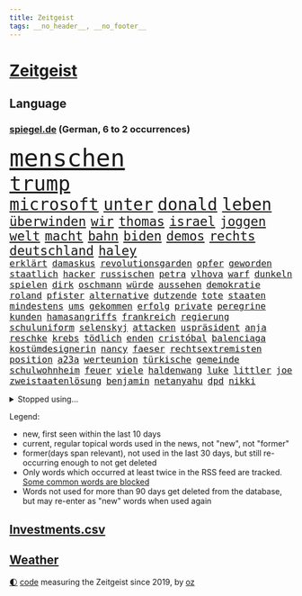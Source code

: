 ```yaml
---
title: Zeitgeist
tags: __no_header__, __no_footer__
---
```


# [Zeitgeist](https://oliz.io/zeitgeist/)

## Language

<h3><a href="https://www.spiegel.de" target="_blank">spiegel.de</a> (German, 6 to 2 occurrences)</h3>
<p style="font-family:monospace">
<span style="font-size:32pt"><a href="news_links.html#menschen" class="current">menschen</a></span>
<br>
<span style="font-size:27pt"><a href="news_links.html#trump" class="current">trump</a></span>
<br>
<span style="font-size:22pt"><a href="news_links.html#microsoft" class="current">microsoft</a></span>
<span style="font-size:22pt"><a href="news_links.html#unter" class="current">unter</a></span>
<span style="font-size:22pt"><a href="news_links.html#donald" class="current">donald</a></span>
<span style="font-size:22pt"><a href="news_links.html#leben" class="current">leben</a></span>
<br>
<span style="font-size:17pt"><a href="news_links.html#überwinden" class="current">überwinden</a></span>
<span style="font-size:17pt"><a href="news_links.html#wir" class="current">wir</a></span>
<span style="font-size:17pt"><a href="news_links.html#thomas" class="current">thomas</a></span>
<span style="font-size:17pt"><a href="news_links.html#israel" class="current">israel</a></span>
<span style="font-size:17pt"><a href="news_links.html#joggen" class="current">joggen</a></span>
<span style="font-size:17pt"><a href="news_links.html#welt" class="current">welt</a></span>
<span style="font-size:17pt"><a href="news_links.html#macht" class="current">macht</a></span>
<span style="font-size:17pt"><a href="news_links.html#bahn" class="current">bahn</a></span>
<span style="font-size:17pt"><a href="news_links.html#biden" class="current">biden</a></span>
<span style="font-size:17pt"><a href="news_links.html#demos" class="current">demos</a></span>
<span style="font-size:17pt"><a href="news_links.html#rechts" class="current">rechts</a></span>
<span style="font-size:17pt"><a href="news_links.html#deutschland" class="current">deutschland</a></span>
<span style="font-size:17pt"><a href="news_links.html#haley" class="current">haley</a></span>
<br>
<span style="font-size:12pt"><a href="news_links.html#erklärt" class="current">erklärt</a></span>
<span style="font-size:12pt"><a href="news_links.html#damaskus" class="current">damaskus</a></span>
<span style="font-size:12pt"><a href="news_links.html#revolutionsgarden" class="current">revolutionsgarden</a></span>
<span style="font-size:12pt"><a href="news_links.html#opfer" class="current">opfer</a></span>
<span style="font-size:12pt"><a href="news_links.html#geworden" class="current">geworden</a></span>
<span style="font-size:12pt"><a href="news_links.html#staatlich" class="new">staatlich</a></span>
<span style="font-size:12pt"><a href="news_links.html#hacker" class="current">hacker</a></span>
<span style="font-size:12pt"><a href="news_links.html#russischen" class="current">russischen</a></span>
<span style="font-size:12pt"><a href="news_links.html#petra" class="current">petra</a></span>
<span style="font-size:12pt"><a href="news_links.html#vlhova" class="new">vlhova</a></span>
<span style="font-size:12pt"><a href="news_links.html#warf" class="current">warf</a></span>
<span style="font-size:12pt"><a href="news_links.html#dunkeln" class="current">dunkeln</a></span>
<span style="font-size:12pt"><a href="news_links.html#spielen" class="current">spielen</a></span>
<span style="font-size:12pt"><a href="news_links.html#dirk" class="current">dirk</a></span>
<span style="font-size:12pt"><a href="news_links.html#oschmann" class="new">oschmann</a></span>
<span style="font-size:12pt"><a href="news_links.html#würde" class="current">würde</a></span>
<span style="font-size:12pt"><a href="news_links.html#aussehen" class="current">aussehen</a></span>
<span style="font-size:12pt"><a href="news_links.html#demokratie" class="current">demokratie</a></span>
<span style="font-size:12pt"><a href="news_links.html#roland" class="current">roland</a></span>
<span style="font-size:12pt"><a href="news_links.html#pfister" class="new">pfister</a></span>
<span style="font-size:12pt"><a href="news_links.html#alternative" class="current">alternative</a></span>
<span style="font-size:12pt"><a href="news_links.html#dutzende" class="current">dutzende</a></span>
<span style="font-size:12pt"><a href="news_links.html#tote" class="current">tote</a></span>
<span style="font-size:12pt"><a href="news_links.html#staaten" class="current">staaten</a></span>
<span style="font-size:12pt"><a href="news_links.html#mindestens" class="current">mindestens</a></span>
<span style="font-size:12pt"><a href="news_links.html#ums" class="current">ums</a></span>
<span style="font-size:12pt"><a href="news_links.html#gekommen" class="current">gekommen</a></span>
<span style="font-size:12pt"><a href="news_links.html#erfolg" class="current">erfolg</a></span>
<span style="font-size:12pt"><a href="news_links.html#private" class="current">private</a></span>
<span style="font-size:12pt"><a href="news_links.html#peregrine" class="current">peregrine</a></span>
<span style="font-size:12pt"><a href="news_links.html#kunden" class="current">kunden</a></span>
<span style="font-size:12pt"><a href="news_links.html#hamasangriffs" class="current">hamasangriffs</a></span>
<span style="font-size:12pt"><a href="news_links.html#frankreich" class="current">frankreich</a></span>
<span style="font-size:12pt"><a href="news_links.html#regierung" class="current">regierung</a></span>
<span style="font-size:12pt"><a href="news_links.html#schuluniform" class="new">schuluniform</a></span>
<span style="font-size:12pt"><a href="news_links.html#selenskyj" class="current">selenskyj</a></span>
<span style="font-size:12pt"><a href="news_links.html#attacken" class="current">attacken</a></span>
<span style="font-size:12pt"><a href="news_links.html#uspräsident" class="current">uspräsident</a></span>
<span style="font-size:12pt"><a href="news_links.html#anja" class="current">anja</a></span>
<span style="font-size:12pt"><a href="news_links.html#reschke" class="new">reschke</a></span>
<span style="font-size:12pt"><a href="news_links.html#krebs" class="current">krebs</a></span>
<span style="font-size:12pt"><a href="news_links.html#tödlich" class="current">tödlich</a></span>
<span style="font-size:12pt"><a href="news_links.html#enden" class="current">enden</a></span>
<span style="font-size:12pt"><a href="news_links.html#cristóbal" class="new">cristóbal</a></span>
<span style="font-size:12pt"><a href="news_links.html#balenciaga" class="new">balenciaga</a></span>
<span style="font-size:12pt"><a href="news_links.html#kostümdesignerin" class="new">kostümdesignerin</a></span>
<span style="font-size:12pt"><a href="news_links.html#nancy" class="current">nancy</a></span>
<span style="font-size:12pt"><a href="news_links.html#faeser" class="current">faeser</a></span>
<span style="font-size:12pt"><a href="news_links.html#rechtsextremisten" class="current">rechtsextremisten</a></span>
<span style="font-size:12pt"><a href="news_links.html#position" class="current">position</a></span>
<span style="font-size:12pt"><a href="news_links.html#a23a" class="new">a23a</a></span>
<span style="font-size:12pt"><a href="news_links.html#werteunion" class="new">werteunion</a></span>
<span style="font-size:12pt"><a href="news_links.html#türkische" class="current">türkische</a></span>
<span style="font-size:12pt"><a href="news_links.html#gemeinde" class="current">gemeinde</a></span>
<span style="font-size:12pt"><a href="news_links.html#schulwohnheim" class="new">schulwohnheim</a></span>
<span style="font-size:12pt"><a href="news_links.html#feuer" class="current">feuer</a></span>
<span style="font-size:12pt"><a href="news_links.html#viele" class="current">viele</a></span>
<span style="font-size:12pt"><a href="news_links.html#haldenwang" class="new">haldenwang</a></span>
<span style="font-size:12pt"><a href="news_links.html#luke" class="current">luke</a></span>
<span style="font-size:12pt"><a href="news_links.html#littler" class="current">littler</a></span>
<span style="font-size:12pt"><a href="news_links.html#joe" class="current">joe</a></span>
<span style="font-size:12pt"><a href="news_links.html#zweistaatenlösung" class="current">zweistaatenlösung</a></span>
<span style="font-size:12pt"><a href="news_links.html#benjamin" class="current">benjamin</a></span>
<span style="font-size:12pt"><a href="news_links.html#netanyahu" class="current">netanyahu</a></span>
<span style="font-size:12pt"><a href="news_links.html#dpd" class="new">dpd</a></span>
<span style="font-size:12pt"><a href="news_links.html#nikki" class="current">nikki</a></span>
</p>
<details>
<summary>Stopped using...</summary>
<p class="former" style="font-size:12pt">
bittet(1185) bundesamt(1185) londoner(1185) bisherige(1184) coronavirus(1184) ifoinstitut(1184) tötete(1184) versprach(1184) boot(1183) geduld(1183) kurzfristig(1183) positiv(1183) premierminister(1183) pressekonferenz(1183) reiche(1183) sänger(1183) ursula(1183) durchsetzen(1182) eindruck(1182) einstieg(1182) konservativen(1182) spur(1182) gewissen(1181) landesregierung(1181) schlimmsten(1181) sexuelle(1181) verschieben(1181) eingestellt(1180) untersuchungen(1180) verlängerung(1180) verschiedene(1180) aufnehmen(1179) büros(1179) eröffnet(1179) gipfel(1179) infektion(1179) tödliche(1179) usamerikaner(1179) verlängert(1179) jan(1178) moderne(1178) programm(1178) statement(1178) freiburg(1177) leyen(1177) netzwerk(1177) rasant(1177) sc(1177) strecke(1177) brutale(1176) geheimnis(1176) gerhard(1176) innenministerium(1176) mali(1176) schadet(1176) entschädigung(1175) esken(1175) nürnberg(1175) saskia(1175) verlust(1175) jedenfalls(1174) priester(1174) öffentlichkeit(1174) 500(1173) benzin(1173) brücke(1173) viktor(1173) überlebte(1173) enthüllt(1172) gebe(1172) käufer(1172) preisen(1172) schwierigkeiten(1172) zahlung(1172) anbieter(1171) anschläge(1171) bremer(1171) i(1171) endete(1170) kanzleramt(1170) tausenden(1170) aufgegeben(1169) europäer(1169) falsch(1169) brite(1168) senkt(1168) tatverdächtigen(1168) aktiv(1167) drohungen(1167) eigener(1167) geführt(1167) deutsches(1164) gesetze(1164) globale(1164) produzieren(1164) erkenntnisse(1163) erwischt(1163) näher(1163) verband(1163) aufarbeitung(1162) vieles(1162) damals(1161) em(1160) klimaschutz(1160) 1000(1159) frisch(1159) schaffte(1159) sendung(1159) trug(1159) voraussetzungen(1159) führenden(1158) hängen(1157) nah(1157) bundesgerichtshof(1156) händler(1156) kooperation(1155) syrer(1155) uni(1155) gehörte(1152) analysiert(1151) vfb(1151) rang(1150) abhängig(1149) projekte(1149) schwung(1145) thüringer(1143) atomkraft(1141) staatlichen(1141) möglichkeiten(1140) smartphones(1140) kanadas(1133) armen(1132) erhebliche(1131) startup(1131) identität(1129) ausgaben(1126) ungewöhnlichen(1119) flog(1118) polizeiruf(1085) cent(1075) öffnet(1071) anna(1069) wolken(1040) angebote(1004) 250(988) holz(970) unfälle(961) vorsicht(938) drohende(933) verdi(928) drohenden(922) ministerin(922) inflationsrate(919) ohnehin(916) bundesrat(903) autoren(902) zugestimmt(898) polnischen(879) befürwortet(871) günstiges(868) erhofft(867) parlaments(867) moderner(851) tiger(835) gleichen(831) straftaten(824) basketballstar(821) spezielle(810) elke(805) heidenreich(805) magazin(801) menschlichkeit(797) rhein(796) unbekannter(795) euländer(790) lieferungen(790) stadtteil(784) methode(783) entsteht(762) ärztin(759) diskussionen(758) erwiesen(753) verteuert(746) bundesinnenministerin(743) kremlchef(737) leitete(736) gefechte(731) systematisch(728) untergang(724) schwieriger(716) soldat(716) euch(710) bestand(704) 2014(700) positiven(692) gekämpft(687) oppositionellen(686) schülern(685) mbappé(681) samt(680) fortsetzen(675) links(651) ansturm(642) finanzierung(642) braunschweig(640) nationalelf(640) angestellte(634) erlauben(634) herrschte(634) indem(633) crew(631) weitermachen(629) ausstieg(628) zugänglich(626) steuerhinterziehung(594) dänischen(590) grünenpolitikerin(590) angeschlagenen(589) ernannt(581) dürre(580) französischer(576) künstlichen(572) veröffentlichen(570) misshandelt(568) gegenwart(566) andrew(565) ukrainerusslandkrieg(565) anlauf(562) finde(560) unentschieden(559) olympiasiegerin(557) schrumpfen(555) braun(549) krebserkrankung(549) fassungslos(542) stören(541) schwächelt(540) verleihung(531) freigabe(530) scheiden(524) moderator(519) protestbewegung(517) hinrichtung(514) vereinbarten(513) weltgrößten(511) psychischen(510) elefanten(496) 63(494) lula(489) bundesbank(487) banden(483) kontroverse(473) senioren(472) entzieht(466) francisco(462) indiens(462) quer(462) vereinbarung(462) einsamkeit(461) irland(461) kollegin(460) begegnung(458) symbole(458) überraschenden(457) bröckelt(456) urteilt(455) sauber(454) verzeichnen(454) abgestimmt(453) elektronische(451) future(451) aktivist(447) pjöngjang(447) großeinsatz(446) ignoriert(445) auszeichnung(443) mama(440) kohl(436) entführt(435) abbruch(434) sam(432) nächtlichen(424) human(422) misstrauen(421) paus(419) doping(416) 500000(411) böhmermann(407) testet(407) unerlaubt(405) figuren(403) häufen(400) wiederholen(398) dfbelf(395) kritikern(394) hauses(393) technologien(393) text(393) indigene(390) erstickt(389) verschafft(387) flogen(386) erheben(382) beheben(381) chefredakteur(377) wunderbare(376) al(374) kulturkampf(374) renommierte(372) gefälschten(366) fassen(364) hinkt(364) googles(363) weber(360) luftverschmutzung(359) revision(358) vorfälle(358) muslime(356) vorstand(356) bildungsministerium(355) meiste(355) perspektive(355) denkbar(353) miete(352) meditation(351) hochhaus(350) kommender(350) initiative(349) dauer(348) gesammelt(347) jason(346) liebt(346) vorstandschef(345) verleumdung(344) baden(341) springer(340) vermeintlicher(340) gelangt(339) nagelsmann(332) annehmen(331) heran(331) stein(331) schleswigholsteins(329) tarifverhandlungen(328) georgien(327) achtsamkeit(326) paket(326) juventus(325) neapel(322) ministerpräsidenten(320) 150000(318) bauarbeiten(317) 51(316) loswerden(315) trier(312) amtskollege(310) menschliche(306) duisburg(304) 15jähriger(302) haushaltsstreit(301) legalisierung(301) nützt(299) linkenpolitikerin(294) lebenslanger(292) 40jähriger(288) naiv(288) bundesverwaltungsgericht(286) geschehen(286) griechische(284) kümmert(283) mannheim(282) einspruch(280) portal(279) bahnreisende(278) kollabiert(278) veto(278) wiedergewählt(277) geknackt(276) asylpolitik(275) fluggesellschaften(275) heutige(274) linksfraktion(274) duschen(273) verschiedener(273) vermeintlich(271) erdöl(267) startete(267) vorausgesetzt(267) übergriff(267) behindern(266) greenwashing(265) involviert(265) produkt(265) reuß(264) modi(262) rückhalt(262) theorie(260) artenvielfalt(258) follower(258) chaotisch(256) genutzte(256) stuft(256) ost(254) exkanzler(253) tanken(253) einsturz(252) jagen(252) arbeiter(251) rudy(250) sang(250) fisch(247) halbjahr(246) grenzkontrollen(245) gästen(244) ikone(244) katrin(244) rotenburg(243) funk(241) problematisch(241) erstem(240) arabischen(237) innovation(237) spdfraktion(236) gewissheit(235) minutenlang(234) ereignis(233) tegernsee(232) kane(230) verwechselt(230) geldwäsche(229) landesverband(229) umstieg(228) schätzen(226) impfstoff(225) ermöglicht(223) finger(221) herkunftsstaaten(221) untergebracht(221) dortige(218) stopfen(218) brachen(216) einbestellt(216) epstein(216) jeffrey(216) schulleiter(216) bundeshaushalt(215) giuliani(214) wirtschaftlich(214) 17jährigen(213) bafög(213) gegners(213) internetstars(213) shell(212) lustige(211) mysteriöse(211) schwieg(211) zurückbekommen(211) bürgern(210) mangelnder(207) 77(206) abgenommen(206) abschlusserklärung(206) kylian(206) verzweifelte(206) aleksandar(205) überraschungsteam(205) haushalten(204) wümme(202) marschflugkörper(201) würdigung(201) falschaussage(199) tropfen(199) lieb(197) beschäftigung(196) bundesarbeitsgericht(196) drohnenaufnahmen(196) schmerz(196) fattah(195) romane(195) bunten(194) potenziell(194) berechnungen(193) lieferten(193) attraktiv(192) iranerin(191) telefon(190) vorne(189) fußballem(188) quellen(187) zustellung(187) selben(186) ehre(185) landeshauptstadt(185) mahnte(185) nationalteam(184) trends(184) berufen(183) bestohlen(183) massiver(183) vielfalt(183) wetterbedingungen(182) asylrecht(181) brände(180) delegation(180) widersprüche(179) aufzunehmen(178) erweitert(178) popstars(176) saßen(176) eauto(175) vergangen(175) postbank(174) reserven(174) schande(174) verfilmt(174) wertet(174) internetkonzern(173) xiii(173) beschloss(172) weltmeisterschaft(172) ezb(171) unterhaltung(171) neonazi(170) verbinden(170) wattenmeer(169) neubrandenburg(168) 20jähriger(167) hacken(167) neukunden(167) schlimmer(167) aufatmen(165) beeinträchtigen(165) begriffe(165) arbeitern(164) becken(164) entpuppt(164) lagen(164) mietpreise(164) teuerste(164) todesfall(164) unterschiedlicher(164) afdchefin(163) manuela(163) schriftstellerin(163) schwesig(163) kooperiert(161) schärfsten(161) milliardenschweres(160) sterne(160) unilever(160) ausbeutung(159) grundsätze(159) froh(158) selenskyjs(158) stützen(158) reichsbürgergruppe(157) erpresst(156) elternhaus(154) ernste(153) strafbefehl(153) unterhalt(153) abbau(152) erschien(152) gebissen(152) gruppenphase(152) wissenschaftlich(151) libyschen(150) torwart(150) chicken(149) erfinden(149) linienbus(149) mau(148) terroranschlag(148) town(148) lebensfreude(147) toren(147) baubranche(146) geprüft(146) klubpräsident(146) ungefährlich(146) verschlechtert(146) gedreht(145) costa(144) abbild(143) akute(143) männlichkeit(143) 96(142) bayreuth(142) heimatland(142) unwohlsein(142) betrieben(140) gebürtige(140) holstein(140) kollidieren(139) maier(139) morawiecki(139) südfront(138) schach(137) ratingagentur(136) webstars(136) abkehr(135) ausscheiden(135) digitalen(135) afdchef(133) gegenspieler(133) riesiges(133) verüben(133) andauern(132) anzeige(132) parat(132) superreiche(132) einmarsch(131) meryl(131) streep(131) grenzübergang(130) kürzen(130) moscheen(130) schwachen(130) tankstelle(130) reutlingen(129) unten(129) einigten(127) ermordeten(127) griffen(127) abstiegskampf(126) fünfjährige(126) flüssigerdgas(124) rennfahrer(124) rucksack(124) sozialstaats(124) niedrigeren(123) betrag(122) herrchen(122) berger(121) impfen(121) biografien(120) deine(120) schmerzhafter(120) dumm(119) individuelle(119) karrierecoach(119) litt(119) virales(119) exanwalt(118) wohnungsnot(118) damalige(117) neuesten(117) phänomen(117) raketenabwehrsystem(117) young(117) abdel(116) angehören(116) baustopp(116) einziges(116) elsisi(116) reformiert(116) trittin(116) belastungsgrenze(115) hauptdarsteller(115) verstößen(115) auktion(114) jugendorganisation(114) rumänische(114) katzen(113) schockierte(113) uwe(113) kühne(111) starkgemacht(111) hassbotschaften(110) knallte(110) moldau(110) stauen(110) grünes(109) leitung(109) trennungskinder(109) gravierend(108) kühl(108) langwierigen(108) marschieren(108) thompson(108) traditionsreiche(108) dokumentarfilm(107) moderatorin(107) zuschlag(107) auferstehung(105) auftritte(105) beschlüsse(105) klargestellt(105) preisverleihung(105) industrien(104) libyen(104) missbrauchen(104) zelte(104) beleidigte(103) haustiere(103) konzertfilm(103) lachs(103) lieferwagen(103) seltenes(103) umweltschützern(103) überraschte(103) morgenstunden(102) zweijährige(102) beckmann(101) eigentlichen(101) flüchtlingspolitik(101) darstellung(100) gefängnisstrafe(100) lebenslangen(100) kommissionspräsidentin(99) eustaaten(98) saniert(98) strafgerichtshof(98) challenge(97) geschäftspartner(97) klimagipfel(97) lebensräume(97) organisatoren(97) verfehlten(97) angeführt(96) entertainer(96) zurückgegeben(96) festnehmen(95) norwegischen(95) sofern(95) absoluten(94) gutmachen(94) teslachef(94) unterlegen(94) wehrte(94) zukommen(94) absurde(93) inselstaaten(93) klausmichael(93) pressefreiheit(93) proben(93) weltgrößte(93) fracht(92) rosenheim(92) spitznamen(92) störungen(92) bestattet(91) bildungsurlaub(91) brennstoffen(91) einseitig(91) grenzregion(91) spiegelrekonstruktion(91) barrymore(90) canceln(90) drew(90) europaparlament(90) hagelkörner(90) population(90) skulpturen(90) trade(90) umweltfreundlich(90) 14jährige(89) abramowitsch(89) affen(89) bundesvorstand(89) gefolgt(89) interessanten(89) kochbuch(89) oligarch(89) polarlichter(89) relativ(89) senta(89) tournee(89) tragisch(89) banknoten(88) einlegen(88) eusanktionen(88) version(88) wärmen(88) aufruhr(87) gesenkt(87) solidarisiert(87) verschanzt(87) a81(86) beschuldigt(86) entzug(86) erkältung(86) fingerzeig(86) gedächtnis(86) heidenheimer(86) veröffentlichung(86) wechseljahre(86) bistum(85) branson(85) historikerin(85) sportministerin(85) tabellenführung(85) tiktoker(85) unveröffentlichten(85) dillinger(84) edmund(84) kritischen(84) olympiaqualifikation(84) smarte(84) wettbewerbshütern(84) affären(83) beckham(83) blätter(83) klimagelds(83) smartes(83) spurs(83) treibstofflager(83) untermauert(83) beschießen(82) fassung(82) intern(82) sonnenstürme(82) trucker(82) colin(81) mateusz(81) 73jährige(80) coronaimpfstoffen(80) luftfahrt(80) steuervorteile(80) vorgeschichte(80) zynisch(80) übergangen(80) csulandesgruppenchef(79) dobrindt(79) pushbacks(79) umwege(79) verordnet(79) effizienz(78) entsendung(78) gravierenden(78) medium(78) referees(78) shutdown(78) antetokounmpo(77) asylreform(77) coming(77) geschleudert(77) giannis(77) gucken(77) migrationsdeal(77) oberlandesgericht(77) parteivorsitzenden(77) unterscheidet(77) asylsuchenden(76) besorgen(76) nature(76) nebenkosten(76) regierungswechsel(76) regungslos(76) zwingend(76) i5(75) saarbrücken(75) beriet(74) briefe(74) erkenntnissen(74) härterer(74) ruhiger(74) zustellen(74) euroraum(73) herausholen(73) menschengemachten(73) politikertochter(73) schlacht(73) schmach(73) tandler(73) überwältigt(73) führungsriege(72) gewerkschafter(72) lasst(72) migrationsbeauftragter(72) parteifreundes(72) sprengen(72) stamp(72) unternehmerin(72) auszulagern(71) krankes(71) vermittlung(71) cheng(70) gastiert(70) hyperaktivität(70) impulsivität(70) jazeera(70) kindesalter(70) kingdom(70) käme(70) paketbranche(70) physiker(70) resonanz(70) riskanter(70) stammenden(70) vergleichstests(70) verhaltenstherapien(70) atomen(69) bodenoffensive(69) erzählungen(69) fröhlich(69) gazastadt(69) hinterzogen(69) maskenmillionärin(69) ratlos(69) freue(68) gefährlichsten(68) knüpft(68) onlineplattformen(68) präparierten(68) stroms(68) unerträglicher(68) woods(68) achtzigerjahre(67) kibbuz(67) ureinwohner(67) westdeutschen(67) überfällig(67) militärpräsenz(66) 68jährige(65) bundes(65) emir(65) hasses(65) leitungen(65) schuf(65) spender(65) strahlt(65) unparteiischen(65) containerschiffe(64) erhob(64) köstliche(64) mercedeswerk(64) neunmal(64) niedrige(64) stadien(64) suezkanal(64) süddeutschen(64) ölpreis(64) eingefroren(63) katastrophale(63) koalitionsvertrag(63) konstruktiv(63) rekordwert(63) scheidende(63) außenwelt(62) essay(62) generalstaatsanwaltschaft(62) hakt(62) kracht(62) kriegswaffe(62) naher(62) regierungserklärung(62) schick(62) schwaben(62) zuschauern(62) abschiebestopp(61) eröffnungsrede(61) paaren(61) spieltag(61) tagebuch(61) wochenlangen(61) zivilen(61) 1988(60) bezirk(60) direkte(60) gesprächsstoff(60) positioniert(60) verschleppter(60) airbnb(59) airbnbarbitrage(59) aushält(59) einträgliche(59) etablieren(59) kinderbuchautorin(59) luxushotel(59) monatlich(59) munter(59) polarisierung(59) silva(59) zweckentfremdet(59) erwartungsgemäß(58) flächenbrand(58) klimafreundliche(58) lasten(58) schleswig(58) turnhalle(58) anklagen(57) beeindruckt(57) fdppolitikerin(57) zivilgesellschaft(57) agrarminister(56) cop28(56) drängendsten(56) iranerinnen(56) orange(56) sewing(56) wachsfigurenkabinett(56) übergabe(56) exzellent(55) gehypte(55) mangelhaft(55) rechtsnationale(55) wachse(55) arbeiteten(54) aufreger(54) aussagt(54) einseitige(54) finanzministerium(54) gerichten(54) gläser(54) hirsch(54) künstlerische(54) regional(54) unoklimakonferenz(54) weltklimakonferenz(54) anerkennen(53) detailliert(53) erwachsener(53) medikament(53) schwindende(53) abos(52) großvater(52) lakers(52) lebron(52) lig(52) play(52) steuerbehörde(52) süper(52) eingeweiht(51) führungskräften(51) johnson(51) südpolarmeer(51) usschauspieler(51) wembanyama(51) zusammenbrach(51) ernsthafte(50) linkenikone(50) anreize(49) clippers(49) jährliche(49) matthäus(49) schwerin(49) verfassungsgerichts(49) anstrengende(48) festgeldangebote(48) friendsstar(48) fußballspiel(48) herrscher(48) leitkulturdebatte(48) patent(48) rechtliche(48) urlauberinnen(48) abgeraten(47) dünn(47) ghana(47) hell(47) bahnausbau(46) bonus(46) einsturzgefahr(46) mitarbeiterinnen(46) konservatives(45) manch(45) nahostkrieg(45) zündende(45) bundeskriminalamt(44) habecks(44) jegliche(44) militärhilfen(44) museumsdirektor(44) sprecherin(44) thailändische(44) lieferkettengesetz(43) müdigkeit(43) run(43) soldatin(43) studio(43) versteuert(43) vorziehen(43) anträgen(42) haftbar(42) heizöl(42) mandanten(42) migrationsabkommen(42) signalisiert(42) spitzengruppe(42) warnzeichen(42) zuteil(42) basisinitiative(41) gelbem(41) marvel(41) saal(41) schwankungen(41) sportschau(41) tim(41) übel(41) 102(40) cameron(40) fell(40) festen(40) gelacht(40) gespalten(40) schadsoftware(40) verwüstete(40) hut(39) staatsoberhaupt(39) vollends(39) flugtickets(38) innen(38) mitbegründer(38) sozialstaat(38) wunderwuzzi(38) anliegen(37) britisches(37) folgenschwere(37) gestritten(37) priorität(37) schutt(37) tarifkonflikt(37) wett(37) kundschaft(36) passwörter(36) auswertungen(35) christlichen(35) eubeitrittsgespräche(35) hamastunnel(35) instanz(35) parkplatz(35) devid(34) figur(34) gefühlte(34) jokić(34) kernforderung(34) sicherten(34) striesow(34) systemwechsel(34) geplantes(33) landmaschinen(33) modus(33) polizeistation(33) sanktionierte(33) stream(33) abgewickelt(32) dfl(32) investorin(32) mitgliederbefragung(32) wahlkampfhilfe(32) adams(31) akzeptabel(31) einnahme(31) exkollege(31) investorendeal(31) komödien(31) türk(31) weltklimagipfel(31) zugute(31) 45jährigen(30) endgültige(30) fachmagazin(30) haushaltspolitik(30) jobabbau(30) kassieren(30) ultramarathon(30) ungeschlagen(30) urteils(30) überstand(30) beschuldigten(29) putschversuch(29) unbeschadet(29) zurückgenommen(29) übersetzung(29) deckt(28) draymond(28) emiraten(28) mitarbeiters(28) rights(28) taugt(28) warriors(28) anlässen(27) befürworter(27) chemiekonzerns(27) genderverbot(27) regierungskoalition(27) zugewanderter(27) 40jährigen(26) alias(26) genügend(26) hausbau(26) komponisten(26) mehrfachen(26) musikern(26) redebedarf(26) spezialeinsatzkommando(26) spoiler(26) unverletzt(26) zutage(26) ölreichen(26) ausgebrannt(25) finanzinvestor(25) geländewagen(25) managern(25) allgemeinen(24) bologna(24) echt(24) revolutionieren(24) riesen(24) verkauften(24) alex(23) durchbrechen(23) erkältungswelle(23) etat(23) hüfte(23) korrigierte(23) machern(23) nationalkonservativen(23) verhaltens(23) zermatt(23) adventszeit(22) chronisch(22) demnächst(22) demütigungen(22) deniz(22) einschränken(22) fdpinitiative(22) investierten(22) polnischukrainischen(22) rechtsextremistische(22) trickserei(22) ausgedacht(21) ausgespielt(21) japanischer(21) paschke(21) pius(21) resturlaub(21) tröstet(21) gesinnung(20) lachse(20) verschneiten(20) verstärker(20) zugelegt(20) aachen(19) altars(19) dokuserie(19) innenstädte(19) leichten(19) odessa(19) schechen(19) angelegten(18) erbärmlich(18) gazaisraelkrieg(18) geschlechtsverkehr(18) handballwm(18) häusliche(18) klimakonferenz(18) memes(18) spediteure(18) aktivistinnen(17) bjelica(17) christliche(17) flagge(17) limbach(17) nenad(17) nrwjustizminister(17) pazifikküste(17) präsent(17) trümmerteile(17) umstrittenes(17) vetternwirtschaft(17) weihnachtsmarkt(17) überrollt(17) arbeitgeberpräsident(16) dulger(16) mister(16) weltmarktführer(16) werkzeug(16) 1983(15) ampelspitzen(15) berufseinsteiger(15) erbt(15) erstach(15) gerichtsakten(15) gleichgeschlechtliche(15) hustet(15) knockout(15) life(15) längste(15) station(15) tücher(15) versteht(15) zurückgehen(15) festlich(14) gregoritsch(14) hongkonger(14) medaille(14) walk(14) göringeckardt(13) intellektuelle(13) leserinnen(13) ostdeutsche(13) rentierschlitten(13) statistisches(13) unnötig(13) verteidigern(13) ausstände(12) diebin(12) donuts(12) falschfahrer(12) floridas(12) indigenen(12) jaber(12) killt(12) pelé(12) physik(12) prominentesten(12) stiehlt(12) zapfsäule(12) anstrengungen(11) antrieb(11) falle(11) festliche(11) klimaschädlichen(11) reparieren(11) schokolade(11) stirn(11) teilnehmerinnen(11)
</p>
</details>
<p>Legend:
<ul>
<li><span class="new">new</span>, first seen within the last 10 days</li>
<li><span class="current">current</span>, regular topical words used in the news, not "new", not "former"</li>
<li><span class="former">former(days span relevant)</span>, not used in the last 30 days, but still re-occurring enough to not get deleted</li>
<li>Only words which occurred at least twice in the RSS feed are tracked. <a href="language/filters.py">Some common words are blocked</a></li>
<li>Words not used for more than 90 days get deleted from the database, but may re-enter as "new" words when used again</li>
</ul>
</p>

## [Investments](investments.html)[.csv](investments.csv)

## [Weather](weather.html)

<footer>
<a href="javascript:toggleTheme()" class="nav">🌓</a>
<a href="https://github.com/ooz/zeitgeist">code</a> measuring the Zeitgeist since 2019, by <a href="https://oliz.io">oz</a>
</footer>
